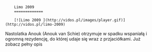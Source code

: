 
        Limo 2009 
        =============
        
        [![Limo 2009 ](http://vidos.pl/images/player.gif)](http://vidos.pl/limo-2009)
        
        
 Nastolatka Anouk (Anouk van Schie) otrzymuje w spadku wspaniałą i ogromną rezydencję, do której udaje się wraz z przjaciółkami. Już zobacz pełny opis
    